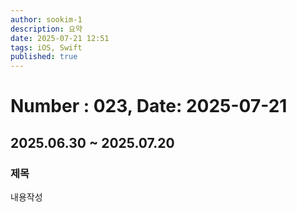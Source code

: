 ```yaml
---
author: sookim-1
description: 요약
date: 2025-07-21 12:51
tags: iOS, Swift
published: true
---
```

# Number : 023, Date: 2025-07-21
## 2025.06.30 ~ 2025.07.20
### 제목
내용작성
